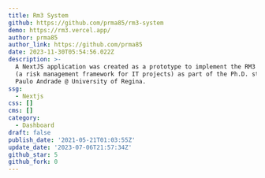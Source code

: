 ```yaml
---
title: Rm3 System
github: https://github.com/prma85/rm3-system
demo: https://rm3.vercel.app/
author: prma85
author_link: https://github.com/prma85
date: 2023-11-30T05:54:56.022Z
description: >-
  A NextJS application was created as a prototype to implement the RM3 framework
  (a risk management framework for IT projects) as part of the Ph.D. studies of
  Paulo Andrade @ University of Regina.
ssg:
  - Nextjs
css: []
cms: []
category:
  - Dashboard
draft: false
publish_date: '2021-05-21T01:03:55Z'
update_date: '2023-07-06T21:57:34Z'
github_star: 5
github_fork: 0
---
```

